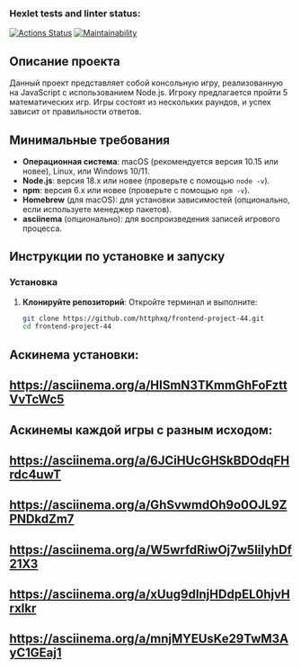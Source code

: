 ### Hexlet tests and linter status:
[![Actions Status](https://github.com/httphxq/frontend-project-44/actions/workflows/hexlet-check.yml/badge.svg)](https://github.com/httphxq/frontend-project-44/actions)
[![Maintainability](https://api.codeclimate.com/v1/badges/ed2bec8bba60ad2a7b96/maintainability)](https://codeclimate.com/github/httphxq/frontend-project-44/maintainability)
## Описание проекта
Данный проект представляет собой консольную игру, реализованную на JavaScript с использованием Node.js. Игроку предлагается пройти 5 математических игр. Игры состоят из нескольких раундов, и успех зависит от правильности ответов.

## Минимальные требования
- **Операционная система**: macOS (рекомендуется версия 10.15 или новее), Linux, или Windows 10/11.
- **Node.js**: версия 18.x или новее (проверьте с помощью `node -v`).
- **npm**: версия 6.x или новее (проверьте с помощью `npm -v`).
- **Homebrew** (для macOS): для установки зависимостей (опционально, если используете менеджер пакетов).
- **asciinema** (опционально): для воспроизведения записей игрового процесса.

## Инструкции по установке и запуску

### Установка
1. **Клонируйте репозиторий**:
   Откройте терминал и выполните:
   ```bash
   git clone https://github.com/httphxq/frontend-project-44.git
   cd frontend-project-44

## Аскинема установки:
## https://asciinema.org/a/HISmN3TKmmGhFoFzttVvTcWc5


## Аскинемы каждой игры с разным исходом:
## https://asciinema.org/a/6JCiHUcGHSkBDOdqFHrdc4uwT
## https://asciinema.org/a/GhSvwmdOh9o0OJL9ZPNDkdZm7
## https://asciinema.org/a/W5wrfdRiwOj7w5IilyhDf21X3
## https://asciinema.org/a/xUug9dInjHDdpEL0hjvHrxIkr
## https://asciinema.org/a/mnjMYEUsKe29TwM3AyC1GEaj1
